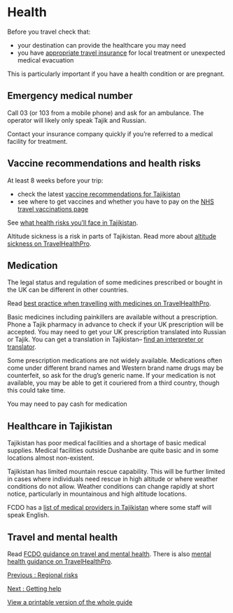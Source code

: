 # Health

Before you travel check that:

* your destination can provide the healthcare you may need
* you have [appropriate travel insurance](https://www.gov.uk/guidance/foreign-travel-insurance) for local treatment or unexpected medical evacuation

This is particularly important if you have a health condition or are pregnant.

## Emergency medical number

Call 03 (or 103 from a mobile phone) and ask for an ambulance. The operator will likely only speak Tajik and Russian.

Contact your insurance company quickly if you’re referred to a medical facility for treatment.

## Vaccine recommendations and health risks

At least 8 weeks before your trip:

* check the latest [vaccine recommendations for Tajikistan](https://travelhealthpro.org.uk/country/219/tajikistan#Vaccine_Recommendations)
* see where to get vaccines and whether you have to pay on the [NHS travel vaccinations page](https://www.nhs.uk/conditions/travel-vaccinations/)

See [what health risks you’ll face in Tajikistan](https://travelhealthpro.org.uk/country/219/tajikistan).

Altitude sickness is a risk in parts of Tajikistan. Read more about [altitude sickness on TravelHealthPro](https://travelhealthpro.org.uk/factsheet/26/altitude-illness).

## Medication

The legal status and regulation of some medicines prescribed or bought in the UK can be different in other countries.

Read [best practice when travelling with medicines on TravelHealthPro](https://travelhealthpro.org.uk/factsheet/43/medicines-abroad).

Basic medicines including painkillers are available without a prescription. Phone a Tajik pharmacy in advance to check if your UK prescription will be accepted. You may need to get your UK prescription translated into Russian or Tajik. You can get a translation in Tajikistan– [find an interpreter or translator](https://find-a-professional-service-abroad.service.csd.fcdo.gov.uk/find/translators-interpreters?country=Tajikistan).

Some prescription medications are not widely available. Medications often come under different brand names and Western brand name drugs may be counterfeit, so ask for the drug’s generic name. If your medication is not available, you may be able to get it couriered from a third country, though this could take time.

You may need to pay cash for medication

## Healthcare in Tajikistan

Tajikistan has poor medical facilities and a shortage of basic medical supplies. Medical facilities outside Dushanbe are quite basic and in some locations almost non-existent.

Tajikistan has limited mountain rescue capability. This will be further limited in cases where individuals need rescue in high altitude or where weather conditions do not allow. Weather conditions can change rapidly at short notice, particularly in mountainous and high altitude locations.

FCDO has a [list of medical providers in Tajikistan](https://www.gov.uk/government/publications/tajikistan-list-of-medical-facilities) where some staff will speak English.

## Travel and mental health

Read [FCDO guidance on travel and mental health](https://www.gov.uk/guidance/foreign-travel-advice-for-people-with-mental-health-issues). There is also [mental health guidance on TravelHealthPro](https://travelhealthpro.org.uk/factsheet/85/travelling-with-mental-health-conditions).

[Previous
:
Regional risks](/foreign-travel-advice/tajikistan/regional-risks)

[Next
:
Getting help](/foreign-travel-advice/tajikistan/getting-help)

[View a printable version of the whole guide](/foreign-travel-advice/tajikistan/print)